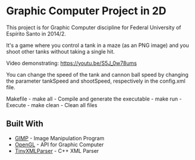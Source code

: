 # Graphic Computer Project in 2D
This project is for Graphic Computer discipline for Federal University of Espírito Santo in 2014/2.

It's a game where you control a tank in a maze (as an PNG image) and you shoot other tanks without taking a single hit.

Video demonstrating: https://youtu.be/S5J_0w78ums

You can change the speed of the tank and cannon ball speed by changing the parameter tankSpeed and shootSpeed, respectively in the config.xml file.

Makefile
	- make all - Compile and generate the executable
	- make run - Execute 
	- make clean - Clean all files

## Built With

* [GIMP](https://www.gimp.org/) - Image Manipulation Program
* [OpenGL](https://www.opengl.org/) - API for Graphic Computer
* [TinyXMLParser](https://github.com/openframeworks/openFrameworks/blob/master/addons/ofxXmlSettings/libs/tinyxmlparser.cpp) - C++ XML Parser